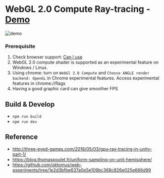 # WebGL 2.0 Compute Ray-tracing - [Demo](https://people.ucsc.edu/~hchen222/cse160-hw5/)

![demo](example/demo.gif)

### Prerequisite

1. Check browser support: [Can I use](https://caniuse.com/#feat=mdn-api_webgl2computerenderingcontext)
1. WebGL 2.0 compute shader is supported as an experimental feature on Windows / Linux.
1. Using chrome: turn on `WebGl 2.0 Compute` and `Choose ANGLE render backend: OpenGL` in Chrome experimental features. Access experimental features in chrome://flags
1. Having a good graphic card can give smoother FPS

## Build & Develop

- `npm run build`
- `npm run dev`

## Reference

- http://three-eyed-games.com/2018/05/03/gpu-ray-tracing-in-unity-part-1/
- https://blog.thomaspoulet.fr/uniform-sampling-on-unit-hemisphere/
- https://github.com/oktomus/web-experiments/tree/1e2d3bfbe637a0e5e109bc368c826e025e666d99
